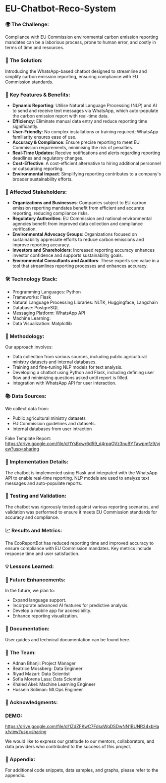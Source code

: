 # EU-Chatbot-Reco-System

### 🌍 The Challenge:

Compliance with EU Commission environmental carbon emission reporting mandates can be a laborious process, prone to human error, and costly in terms of time and resources.

### 🤖 The Solution:

Introducing the WhatsApp-based chatbot designed to streamline and simplify carbon emission reporting, ensuring compliance with EU Commission standards.

### 🔑 Key Features & Benefits:

- **Dynamic Reporting**: Utilise Natural Language Processing (NLP) and AI to send and receive text messages via WhatsApp, which auto-populate the carbon emission report with real-time data.
- **Efficiency**: Eliminate manual data entry and reduce reporting time significantly.
- **User-Friendly**: No complex installations or training required; WhatsApp familiarity ensures ease of use.
- **Accuracy & Compliance**: Ensure precise reporting to meet EU Commission requirements, minimising the risk of penalties.
- **Real-Time Updates**: Receive notifications and alerts regarding reporting deadlines and regulatory changes.
- **Cost-Effective**: A cost-efficient alternative to hiring additional personnel or outsourcing reporting.
- **Environmental Impact**: Simplifying reporting contributes to a company's broader sustainability efforts.

### 🤝 Affected Stakeholders:

- **Organizations and Businesses**: Companies subject to EU carbon emission reporting mandates benefit from efficient and accurate reporting, reducing compliance risks.
- **Regulatory Authorities**: EU Commission and national environmental agencies benefit from improved data collection and compliance verification.
- **Environmental Advocacy Groups**: Organizations focused on sustainability appreciate efforts to reduce carbon emissions and improve reporting accuracy.
- **Investors and Shareholders**: Increased reporting accuracy enhances investor confidence and supports sustainability goals.
- **Environmental Consultants and Auditors**: These experts see value in a tool that streamlines reporting processes and enhances accuracy.

### 🛠️ Technology Stack:

- Programming Languages: Python
- Frameworks: Flask
- Natural Language Processing Libraries: NLTK, Huggingface, Langchain
- Database: PostgreSQL
- Messaging Platform: WhatsApp API
- Machine Learning:
- Data Visualization: Matplotlib

### 🧠 Methodology:

Our approach involves:

- Data collection from various sources, including public agricultural ministry datasets and internal databases.
- Training and fine-tuning NLP models for text analysis.
- Developing a chatbot using Python and Flask, including defining user flow and minimizing questions asked until report is filled.
- Integration with WhatsApp API for user interaction.

### 📚 Data Sources:

We collect data from:

- Public agricultural ministry datasets
- EU Commission guidelines and datasets.
- Internal databases from user intraction

Fake Template Report: https://drive.google.com/file/d/1YsBcwr6d59_d4rpqOVz3nuBYTawpmfz9/view?usp=sharing

### 🚀 Implementation Details:

The chatbot is implemented using Flask and integrated with the WhatsApp API to enable real-time reporting. NLP models are used to analyze text messages and auto-populate reports.

### 🧪 Testing and Validation:

The chatbot was rigorously tested against various reporting scenarios, and validation was performed to ensure it meets EU Commission standards for accuracy and compliance.

### 📈 Results and Metrics:

The EcoReportBot has reduced reporting time and improved accuracy to ensure compliance with EU Commission mandates. Key metrics include response time and user satisfaction.

### 💡 Lessons Learned:

### 📆 Future Enhancements:

In the future, we plan to:

- Expand language support.
- Incorporate advanced AI features for predictive analysis.
- Develop a mobile app for accessibility.
- Enhance reporting visualization.

### 📄 Documentation:

User guides and technical documentation can be found here.

### 👥 The Team:

- Adnan Bhanji: Project Manager
- Beatrice Mossberg: Data Engineer
- Riyad Mazari: Data Scientist
- Sofia Morena Lasa: Data Scientist
- Khaled Akel: Machine Learning Engineer
- Hussein Soliman: MLOps Engineer

### 🙏 Acknowledgments:

### DEMO:
https://drive.google.com/file/d/1ZdZFKwC7FdsoWqDSDwNN1BUNR34xbHax/view?usp=sharing

We would like to express our gratitude to our mentors, collaborators, and data providers who contributed to the success of this project.

### 📜 Appendix:

For additional code snippets, data samples, and graphs, please refer to the appendix.
